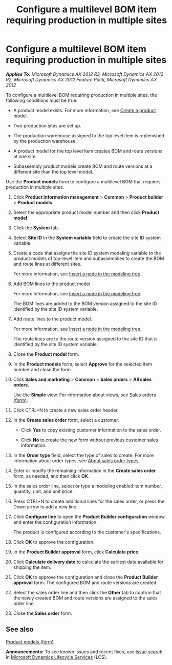 ﻿---
title: Configure a multilevel BOM item requiring production in multiple sites
TOCTitle: Configure a multilevel BOM item requiring production in multiple sites
ms:assetid: 5afc2c06-a820-4234-8bba-42026a8ebf87
ms:mtpsurl: https://technet.microsoft.com/en-us/library/Gg242488(v=AX.60)
ms:contentKeyID: 36057355
ms.date: 04/18/2014
mtps_version: v=AX.60
---

# Configure a multilevel BOM item requiring production in multiple sites 


_**Applies To:** Microsoft Dynamics AX 2012 R3, Microsoft Dynamics AX 2012 R2, Microsoft Dynamics AX 2012 Feature Pack, Microsoft Dynamics AX 2012_

To configure a multilevel BOM requiring production in multiple sites, the following conditions must be true:

  - A product model exists. For more information, see [Create a product model](create-a-product-model.md).

  - Two production sites are set up.

  - The production warehouse assigned to the top level item is replenished by the production warehouse.

  - A product model for the top level item creates BOM and route versions at one site.

  - Subassembly product models create BOM and route versions at a different site than the top level model.

Use the **Product models** form to configure a multilevel BOM that requires production in multiple sites.

1.  Click **Product information management** \> **Common** \> **Product builder** \> **Product models**.

2.  Select the appropriate product model number and then click **Product model**.

3.  Click the **System** tab.

4.  Select **Site ID** in the **System variable** field to create the site ID system variable.

5.  Create a code that assigns the site ID system modeling variable to the product models of top-level item and subassemblies to create the BOM and route lines at different sites.
    
    For more information, see [Insert a node in the modeling tree](insert-a-node-in-the-modeling-tree.md).

6.  Add BOM lines to the product model.
    
    For more information, see [Insert a node in the modeling tree](insert-a-node-in-the-modeling-tree.md).
    
    The BOM lines are added to the BOM version assigned to the site ID identified by the site ID system variable.

7.  Add route lines to the product model.
    
    For more information, see [Insert a node in the modeling tree](insert-a-node-in-the-modeling-tree.md).
    
    The route lines are to the route version assigned to the site ID that is identified by the site ID system variable.

8.  Close the **Product model** form.

9.  In the **Product models** form, select **Approve** for the selected item number and close the form.

10. Click **Sales and marketing** \> **Common** \> **Sales orders** \> **All sales orders**.
    
    Use the **Simple** view. For information about views, see [Sales orders (form)](https://technet.microsoft.com/en-us/library/aa585863\(v=ax.60\)).

11. Click CTRL+N to create a new sales order header.

12. In the **Create sales order** form, select a customer.
    
      - Click **Yes** to copy existing customer information to the sales order.
    
      - Click **No** to create the new form without previous customer sales information.

13. In the **Order type** field, select the type of sales to create. For more information about order types, see [About sales order types](about-sales-order-types.md).

14. Enter or modify the remaining information in the **Create sales order** form, as needed, and then click **OK**.

15. In the sales order line, select or type a modeling enabled item number, quantity, unit, and unit price.

16. Press CTRL+N to create additional lines for the sales order, or press the Down arrow to add a new line.

17. Click **Configure line** to open the **Product Builder configuration** window and enter the configuration information.
    
    The product is configured according to the customer's specifications.

18. Click **OK** to approve the configuration.

19. In the **Product Builder approval** form, click **Calculate price**.

20. Click **Calculate delivery date** to calculate the earliest date available for shipping the item.

21. Click **OK** to approve the configuration and close the **Product Builder approval** form. The configured BOM and route versions are created.

22. Select the sales order line and then click the **Other** tab to confirm that the newly created BOM and route versions are assigned to the sales order line.

23. Close the **Sales order** form.

## See also

[Product models (form)](https://technet.microsoft.com/en-us/library/aa572853\(v=ax.60\))

  
**Announcements:** To see known issues and recent fixes, use [Issue search](http://go.microsoft.com/fwlink/?linkid=389258) in [Microsoft Dynamics Lifecycle Services](http://go.microsoft.com/fwlink/?linkid=306505) (LCS).

